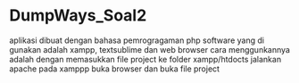 # DumpWays_Soal2

aplikasi dibuat dengan bahasa pemrogragaman php software yang di gunakan adalah xampp, textsublime dan web browser
cara menggunkannya adalah dengan
memasukkan file project ke folder xampp/htdocts
jalankan apache pada xamppp
buka browser dan buka file project
